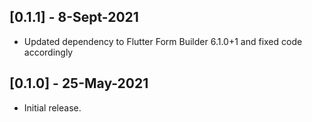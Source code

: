 ## [0.1.1] - 8-Sept-2021
* Updated dependency to Flutter Form Builder 6.1.0+1 and fixed code accordingly

## [0.1.0] - 25-May-2021
* Initial release.
